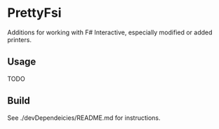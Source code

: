 # PrettyFsi

Additions for working with F# Interactive, especially modified or added printers.

## Usage

TODO

## Build

See ./devDependeicies/README.md for instructions.
